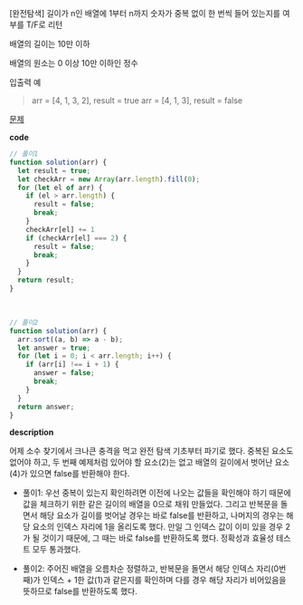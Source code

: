 <!--
파일 이름은 날짜-문제제목 (예시: 2021-03-21-완주하지못한선수.md)
-->

[완전탐색] 길이가 n인 배열에 1부터 n까지 숫자가 중복 없이 한 번씩 들어 있는지를 여부를 T/F로 리턴

배열의 길이는 10만 이하

배열의 원소는 0 이상 10만 이하인 정수

입출력 예

> arr = [4, 1, 3, 2], result = true
  arr = [4, 1, 3], result = false

[문제](https://programmers.co.kr/learn/courses/18/lessons/1877)

**code**

```js
// 풀이1
function solution(arr) {
  let result = true;
  let checkArr = new Array(arr.length).fill(0);
  for (let el of arr) {
    if (el > arr.length) {
      result = false;
      break;
    }
    checkArr[el] += 1
    if (checkArr[el] === 2) {
      result = false;
      break;
    }
  }
  return result;
}
```

<br>

```js
// 풀이2
function solution(arr) {
  arr.sort((a, b) => a - b);
  let answer = true;
  for (let i = 0; i < arr.length; i++) {
    if (arr[i] !== i + 1) {
      answer = false;
      break;
    }
  }
  return answer;
}
```

**description**

어제 소수 찾기에서 크나큰 충격을 먹고 완전 탐색 기초부터 파기로 했다. 중복된 요소도 없어야 하고, 두 번째 예제처럼 있어야 할 요소(2)는 없고 배열의 길이에서 벗어난 요소(4)가 있으면 false를 반환해야 한다.

- 풀이1: 우선 중복이 있는지 확인하려면 이전에 나오는 값들을 확인해야 하기 때문에 값을 체크하기 위한 같은 길이의 배열을 0으로 채워 만들었다. 그리고 반복문을 돌면서 해당 요소가 길이를 벗어날 경우는 바로 false를 반환하고, 나머지의 경우는 해당 요소의 인덱스 자리에 1을 올리도록 했다. 만일 그 인덱스 값이 이미 있을 경우 2가 될 것이기 때문에, 그 때는 바로 false를 반환하도록 했다. 정확성과 효율성 테스트 모두 통과했다.

- 풀이2: 주어진 배열을 오름차순 정렬하고, 반복문을 돌면서 해당 인덱스 자리(0번째)가 인덱스 + 1한 값(1)과 같은지를 확인하며 다를 경우 해당 자리가 비어있음을 뜻하므로 false를 반환하도록 했다.


